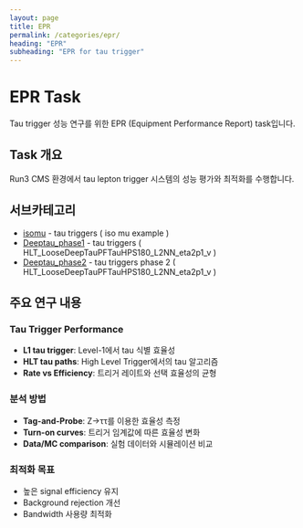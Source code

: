 ```yaml
---
layout: page
title: EPR
permalink: /categories/epr/
heading: "EPR"
subheading: "EPR for tau trigger"
---
```


# EPR Task

Tau trigger 성능 연구를 위한 EPR (Equipment Performance Report) task입니다.

## Task 개요
Run3 CMS 환경에서 tau lepton trigger 시스템의 성능 평가와 최적화를 수행합니다.

## 서브카테고리
- [isomu](/categories/epr/tautrigger/) - tau triggers  ( iso mu example )
- [Deeptau_phase1](/categories/epr/Deeptau/) -  tau triggers  ( HLT_LooseDeepTauPFTauHPS180_L2NN_eta2p1_v )
- [Deeptau_phase2](/categories/epr/Deeptau2/) -  tau triggers phase 2  ( HLT_LooseDeepTauPFTauHPS180_L2NN_eta2p1_v )

## 주요 연구 내용
### Tau Trigger Performance
- **L1 tau trigger**: Level-1에서 tau 식별 효율성
- **HLT tau paths**: High Level Trigger에서의 tau 알고리즘
- **Rate vs Efficiency**: 트리거 레이트와 선택 효율성의 균형

### 분석 방법
- **Tag-and-Probe**: Z→ττ를 이용한 효율성 측정
- **Turn-on curves**: 트리거 임계값에 따른 효율성 변화
- **Data/MC comparison**: 실험 데이터와 시뮬레이션 비교

### 최적화 목표
- 높은 signal efficiency 유지
- Background rejection 개선
- Bandwidth 사용량 최적화 